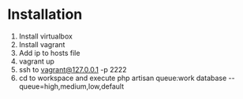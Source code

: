 # Installation
1. Install virtualbox
2. Install vagrant
3. Add ip to hosts file
4. vagrant up
5. ssh to vagrant@127.0.0.1 -p 2222
6. cd to workspace and execute php artisan queue:work database --queue=high,medium,low,default 
